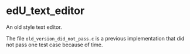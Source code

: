 # edU_text_editor

An old style text editor.

The file `old_version_did_not_pass.c` is a previous implementation that did not pass one test case because of time.

